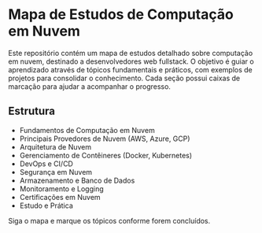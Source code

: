 # Mapa de Estudos de Computação em Nuvem

Este repositório contém um mapa de estudos detalhado sobre computação em nuvem, destinado a desenvolvedores web fullstack. O objetivo é guiar o aprendizado através de tópicos fundamentais e práticos, com exemplos de projetos para consolidar o conhecimento. Cada seção possui caixas de marcação para ajudar a acompanhar o progresso.

## Estrutura
- Fundamentos de Computação em Nuvem
- Principais Provedores de Nuvem (AWS, Azure, GCP)
- Arquitetura de Nuvem
- Gerenciamento de Contêineres (Docker, Kubernetes)
- DevOps e CI/CD
- Segurança em Nuvem
- Armazenamento e Banco de Dados
- Monitoramento e Logging
- Certificações em Nuvem
- Estudo e Prática

Siga o mapa e marque os tópicos conforme forem concluídos.
